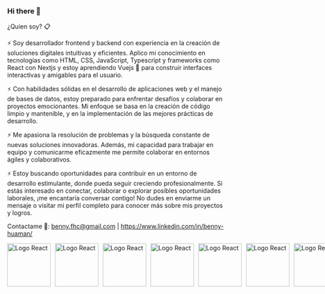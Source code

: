 ### Hi there 👋

¿Quien soy? 📋

⚡ Soy desarrollador frontend y backend con experiencia en la creación de soluciones digitales intuitivas y eficientes. Aplico mi conocimiento en tecnologías como HTML, CSS, JavaScript, Typescript  y frameworks como React con Nextjs y estoy aprendiendo Vuejs 🌱 para construir interfaces interactivas y amigables para el usuario.

⚡ Con habilidades sólidas en el desarrollo de aplicaciones web y el manejo de bases de datos, estoy preparado para enfrentar desafíos y colaborar en proyectos emocionantes. Mi enfoque se basa en la creación de código limpio y mantenible, y en la implementación de las mejores prácticas de desarrollo.

⚡ Me apasiona la resolución de problemas y la búsqueda constante de nuevas soluciones innovadoras. Además, mi capacidad para trabajar en equipo y comunicarme eficazmente me permite colaborar en entornos ágiles y colaborativos.

⚡ Estoy buscando oportunidades para contribuir en un entorno de desarrollo estimulante, donde pueda seguir creciendo profesionalmente. Si estás interesado en conectar, colaborar o explorar posibles oportunidades laborales, ¡me encantaría conversar contigo! No dudes en enviarme un mensaje o visitar mi perfil completo para conocer más sobre mis proyectos y logros.

Contactame 💬: benny.fhc@gmail.com | https://www.linkedin.com/in/benny-huaman/

<div style="display:flex; gap:10px;">
  <img align="center" src="https://w7.pngwing.com/pngs/410/100/png-transparent-web-development-html-responsive-web-design-logo-javascript-html-angle-web-design-text-thumbnail.png" alt="Logo React" height="100" width="100" />
  <img align="center" src="https://w7.pngwing.com/pngs/66/60/png-transparent-web-development-cascading-style-sheets-css3-computer-icons-css-miscellaneous-blue-angle-thumbnail.png" alt="Logo React" height="100" width="100" />
  <img align="center" src="https://w7.pngwing.com/pngs/681/352/png-transparent-javascript-programming-language-html-computer-programming-python-stickers-text-logo-computer-programming-thumbnail.png" alt="Logo React" height="100" width="100" />
  <img align="center" src="https://w7.pngwing.com/pngs/616/528/png-transparent-angularjs-typescript-javascript-vue-js-others-blue-angle-text-thumbnail.png" alt="Logo React" height="100" width="100" />
  <img align="center" src="https://w7.pngwing.com/pngs/117/744/png-transparent-node-js-javascript-express-js-software-developer-react-network-code-angle-text-rectangle-thumbnail.png" alt="Logo React" height="100" width="100" />
  <img align="center" src="https://w7.pngwing.com/pngs/825/919/png-transparent-react-javascript-library-github-backbone-logo-symmetry-native-thumbnail.png" alt="Logo React" height="100" width="100" />
  <img align="center" src="https://w7.pngwing.com/pngs/724/234/png-transparent-redux-react-javascript-vue-js-single-page-application-others-thumbnail.png" alt="Logo React" height="100" width="100" />
  <img align="center" src="https://w7.pngwing.com/pngs/643/143/png-transparent-nextjs-hd-logo-thumbnail.png" alt="Logo React" height="100" width="100" />
  <img align="center" src="https://w7.pngwing.com/pngs/63/19/png-transparent-mongodb-database-nosql-postgresql-mongo-text-logo-business-thumbnail.png" alt="Logo React" height="100" width="100" />
  <img align="center" src="https://w7.pngwing.com/pngs/230/125/png-transparent-postgresql-relational-database-management-system-microsoft-sql-server-others-blue-logo-programming-language-thumbnail.png" alt="Logo React" height="100" width="100" />
</div>
<!--
**BHuamanCallupe/BHuamanCallupe** is a ✨ _special_ ✨ repository because its `README.md` (this file) appears on your GitHub profile.

Here are some ideas to get you started:

- 🔭 I’m currently working on ...
- 🌱 I’m currently learning ...
- 👯 I’m looking to collaborate on ...
- 🤔 I’m looking for help with ...
- 💬 Ask me about ...
- 📫 How to reach me: ...
- 😄 Pronouns: ...
- ⚡ Fun fact: ...
-->
